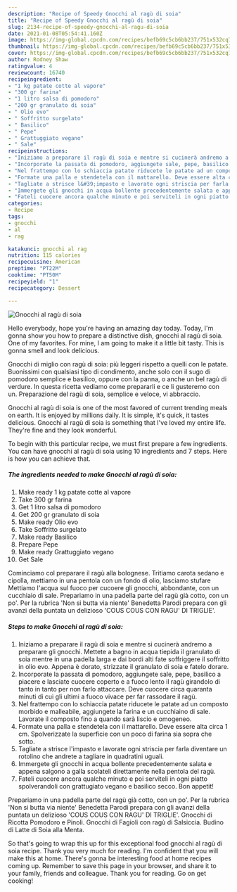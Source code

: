 ```yaml
---
description: "Recipe of Speedy Gnocchi al ragù di soia"
title: "Recipe of Speedy Gnocchi al ragù di soia"
slug: 2134-recipe-of-speedy-gnocchi-al-ragu-di-soia
date: 2021-01-08T05:54:41.160Z
image: https://img-global.cpcdn.com/recipes/befb69c5cb6bb237/751x532cq70/gnocchi-al-ragu-di-soia-recipe-main-photo.jpg
thumbnail: https://img-global.cpcdn.com/recipes/befb69c5cb6bb237/751x532cq70/gnocchi-al-ragu-di-soia-recipe-main-photo.jpg
cover: https://img-global.cpcdn.com/recipes/befb69c5cb6bb237/751x532cq70/gnocchi-al-ragu-di-soia-recipe-main-photo.jpg
author: Rodney Shaw
ratingvalue: 4
reviewcount: 16740
recipeingredient:
- "1 kg patate cotte al vapore"
- "300 gr farina"
- "1 litro salsa di pomodoro"
- "200 gr granulato di soia"
- " Olio evo"
- " Soffritto surgelato"
- " Basilico"
- " Pepe"
- " Grattuggiato vegano"
- " Sale"
recipeinstructions:
- "Iniziamo a preparare il ragù di soia e mentre si cucinerà andremo a preparare gli gnocchi. Mettete a bagno in acqua tiepida il granulato di soia mentre in una padella larga e dai bordi alti fate soffriggere il soffritto in olio evo. Appena è dorato, strizzate il granulato di soia e fatelo dorare."
- "Incorporate la passata di pomodoro, aggiungete sale, pepe, basilico a piacere e lasciate cuocere coperto e a fuoco lento il ragù girandolo di tanto in tanto per non farlo attaccare. Deve cuocere circa quaranta minuti di cui gli ultimi a fuoco vivace per far rassodare il ragù."
- "Nel frattempo con lo schiaccia patate riducete le patate ad un composto morbido e malleabile, aggiungete la farina e un cucchiaino di sale. Lavorate il composto fino a quando sarà liscio e omogeneo."
- "Formate una palla e stendetela con il mattarello. Deve essere alta circa 1 cm. Spolverizzate la superficie con un poco di farina sia sopra che sotto."
- "Tagliate a strisce l&#39;impasto e lavorate ogni striscia per farla diventare un rotolino che andrete a tagliare in quadratini uguali."
- "Immergete gli gnocchi in acqua bollente precedentemente salata e appena salgono a galla scolateli direttamente nella pentola del ragù."
- "Fateli cuocere ancora qualche minuto e poi serviteli in ogni piatto spolverandoli con grattugiato vegano e basilico secco. Bon appetit!"
categories:
- Recipe
tags:
- gnocchi
- al
- rag

katakunci: gnocchi al rag 
nutrition: 115 calories
recipecuisine: American
preptime: "PT22M"
cooktime: "PT50M"
recipeyield: "1"
recipecategory: Dessert

---
```



![Gnocchi al ragù di soia](https://img-global.cpcdn.com/recipes/befb69c5cb6bb237/751x532cq70/gnocchi-al-ragu-di-soia-recipe-main-photo.jpg)

Hello everybody, hope you're having an amazing day today. Today, I'm gonna show you how to prepare a distinctive dish, gnocchi al ragù di soia. One of my favorites. For mine, I am going to make it a little bit tasty. This is gonna smell and look delicious.

Gnocchi di miglio con ragù di soia: più leggeri rispetto a quelli con le patate. Buonissimi con qualsiasi tipo di condimento, anche solo con il sugo di pomodoro semplice e basilico, oppure con la panna, o anche un bel ragù di verdure. In questa ricetta vediamo come prepararli e ce li gusteremo con un. Preparazione del ragù di soia, semplice e veloce, vi abbraccio.

Gnocchi al ragù di soia is one of the most favored of current trending meals on earth. It is enjoyed by millions daily. It is simple, it's quick, it tastes delicious. Gnocchi al ragù di soia is something that I've loved my entire life. They're fine and they look wonderful.


To begin with this particular recipe, we must first prepare a few ingredients. You can have gnocchi al ragù di soia using 10 ingredients and 7 steps. Here is how you can achieve that.

<!--inarticleads1-->

##### The ingredients needed to make Gnocchi al ragù di soia:

1. Make ready 1 kg patate cotte al vapore
1. Take 300 gr farina
1. Get 1 litro salsa di pomodoro
1. Get 200 gr granulato di soia
1. Make ready  Olio evo
1. Take  Soffritto surgelato
1. Make ready  Basilico
1. Prepare  Pepe
1. Make ready  Grattuggiato vegano
1. Get  Sale


Cominciamo col preparare il ragù alla bolognese. Tritiamo carota sedano e cipolla, mettiamo in una pentola con un fondo di olio, lasciamo stufare Mettiamo l&#39;acqua sul fuoco per cucoere gli gnocchi, abbondante, con un cucchiaio di sale. Prepariamo in una padella parte del ragù già cotto, con un po&#39;. Per la rubrica &#39;Non si butta via niente&#39; Benedetta Parodi prepara con gli avanzi della puntata un delizioso &#39;COUS COUS CON RAGU&#39; DI TRIGLIE&#39;. 

<!--inarticleads2-->

##### Steps to make Gnocchi al ragù di soia:

1. Iniziamo a preparare il ragù di soia e mentre si cucinerà andremo a preparare gli gnocchi. Mettete a bagno in acqua tiepida il granulato di soia mentre in una padella larga e dai bordi alti fate soffriggere il soffritto in olio evo. Appena è dorato, strizzate il granulato di soia e fatelo dorare.
1. Incorporate la passata di pomodoro, aggiungete sale, pepe, basilico a piacere e lasciate cuocere coperto e a fuoco lento il ragù girandolo di tanto in tanto per non farlo attaccare. Deve cuocere circa quaranta minuti di cui gli ultimi a fuoco vivace per far rassodare il ragù.
1. Nel frattempo con lo schiaccia patate riducete le patate ad un composto morbido e malleabile, aggiungete la farina e un cucchiaino di sale. Lavorate il composto fino a quando sarà liscio e omogeneo.
1. Formate una palla e stendetela con il mattarello. Deve essere alta circa 1 cm. Spolverizzate la superficie con un poco di farina sia sopra che sotto.
1. Tagliate a strisce l&#39;impasto e lavorate ogni striscia per farla diventare un rotolino che andrete a tagliare in quadratini uguali.
1. Immergete gli gnocchi in acqua bollente precedentemente salata e appena salgono a galla scolateli direttamente nella pentola del ragù.
1. Fateli cuocere ancora qualche minuto e poi serviteli in ogni piatto spolverandoli con grattugiato vegano e basilico secco. Bon appetit!


Prepariamo in una padella parte del ragù già cotto, con un po&#39;. Per la rubrica &#39;Non si butta via niente&#39; Benedetta Parodi prepara con gli avanzi della puntata un delizioso &#39;COUS COUS CON RAGU&#39; DI TRIGLIE&#39;. Gnocchi di Ricotta Pomodoro e Pinoli. Gnocchi di Fagioli con ragù di Salsiccia. Budino di Latte di Soia alla Menta. 

So that's going to wrap this up for this exceptional food gnocchi al ragù di soia recipe. Thank you very much for reading. I'm confident that you will make this at home. There's gonna be interesting food at home recipes coming up. Remember to save this page in your browser, and share it to your family, friends and colleague. Thank you for reading. Go on get cooking!
